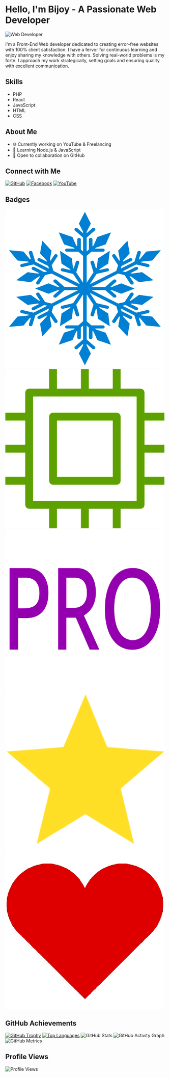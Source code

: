 # Hello, I'm Bijoy - A Passionate Web Developer

![Web Developer](https://live.staticflickr.com/65535/52423771597_186353aec9_c.jpg)

I'm a Front-End Web developer dedicated to creating error-free websites with 100% client satisfaction. I have a fervor for continuous learning and enjoy sharing my knowledge with others. Solving real-world problems is my forte. I approach my work strategically, setting goals and ensuring quality with excellent communication.

## Skills
- PHP
- React
- JavaScript
- HTML
- CSS

## About Me
- 🌐 Currently working on YouTube & Freelancing
- 🌱 Learning Node.js & JavaScript
- 👯 Open to collaboration on GitHub

## Connect with Me
[![GitHub](https://cdn.jsdelivr.net/npm/simple-icons@3.0.1/icons/github.svg)](https://github.com/DrkD3vil) [![Facebook](https://cdn.jsdelivr.net/npm/simple-icons@3.0.1/icons/facebook.svg)](https://www.facebook.com/profile.php?id=100081860006324) [![YouTube](https://cdn.jsdelivr.net/npm/simple-icons@3.0.1/icons/youtube.svg)](https://www.youtube.com/channel/LsRdRqfTlPQAFi_3EMH4WA)

## Badges
[![GitHub Archive Program](https://raw.githubusercontent.com/acervenky/animated-github-badges/master/assets/acbadge.gif)](https://archiveprogram.github.com/) [![GitHub Developer](https://raw.githubusercontent.com/acervenky/animated-github-badges/master/assets/devbadge.gif)](https://docs.github.com/en/developers) [![GitHub Pro](https://raw.githubusercontent.com/acervenky/animated-github-badges/master/assets/pro.gif)](https://github.com/pricing) [![GitHub Star](https://raw.githubusercontent.com/acervenky/animated-github-badges/master/assets/starbadge.gif)](https://stars.github.com/) [![GitHub Sponsor](https://raw.githubusercontent.com/acervenky/animated-github-badges/master/assets/sponsorbadge.gif)](https://docs.github.com/en/github/supporting-the-open-source-community-with-github-sponsors)

## GitHub Achievements
[![GitHub Trophy](https://github-profile-trophy.vercel.app/?username=DrkD3vil)](https://github.com/ryo-ma/github-profile-trophy)
[![Top Languages](https://github-readme-stats.vercel.app/api/top-langs/?username=DrkD3vil&layout=compact)](https://github.com/anuraghazra/github-readme-stats)
![GitHub Stats](https://github-readme-stats.vercel.app/api?username=DrkD3vil&show_icons=true&theme=radical)
![GitHub Activity Graph](https://activity-graph.herokuapp.com/graph?username=DrkD3vil)
![GitHub Metrics](https://metrics.lecoq.io/DrkD3vil)

## Profile Views
![Profile Views](https://gpvc.arturio.dev/DrkD3vil)
